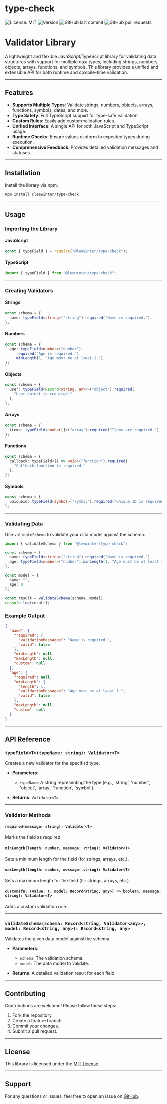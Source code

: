 # type-check

![License: MIT](https://img.shields.io/github/license/leewinter/type-check)
![Version](https://img.shields.io/github/package-json/v/leewinter/type-check)
![GitHub last commit](https://img.shields.io/github/last-commit/leewinter/type-check)
![GitHub pull requests](https://img.shields.io/github/issues-pr/leewinter/type-check)

# Validator Library

A lightweight and flexible JavaScript/TypeScript library for validating data structures with support for multiple data types, including strings, numbers, objects, arrays, functions, and symbols. This library provides a unified and extensible API for both runtime and compile-time validation.

---

## Features

- **Supports Multiple Types**: Validate strings, numbers, objects, arrays, functions, symbols, dates, and more.
- **Type Safety**: Full TypeScript support for type-safe validation.
- **Custom Rules**: Easily add custom validation rules.
- **Unified Interface**: A single API for both JavaScript and TypeScript usage.
- **Runtime Checks**: Ensure values conform to expected types during execution.
- **Comprehensive Feedback**: Provides detailed validation messages and statuses.

---

## Installation

Install the library via npm:

```bash
npm install @leewinter/type-check
```

---

## Usage

### Importing the Library

#### JavaScript

```javascript
const { typeField } = require("@leewinter/type-check");
```

#### TypeScript

```typescript
import { typeField } from "@leewinter/type-check";
```

---

### Creating Validators

#### Strings

```typescript
const schema = {
  name: typeField<string>("string").required("Name is required."),
};
```

#### Numbers

```typescript
const schema = {
  age: typeField<number>("number")
    .required("Age is required.")
    .minLength(1, "Age must be at least 1."),
};
```

#### Objects

```typescript
const schema = {
  user: typeField<Record<string, any>>("object").required(
    "User object is required."
  ),
};
```

#### Arrays

```typescript
const schema = {
  items: typeField<number[]>("array").required("Items are required."),
};
```

#### Functions

```typescript
const schema = {
  callback: typeField<() => void>("function").required(
    "Callback function is required."
  ),
};
```

#### Symbols

```typescript
const schema = {
  uniqueId: typeField<symbol>("symbol").required("Unique ID is required."),
};
```

---

### Validating Data

Use `validateSchema` to validate your data model against the schema.

```typescript
import { validateSchema } from "@leewinter/type-check";

const schema = {
  name: typeField<string>("string").required("Name is required."),
  age: typeField<number>("number").minLength(1, "Age must be at least 1."),
};

const model = {
  name: "",
  age: 0,
};

const result = validateSchema(schema, model);
console.log(result);
```

### Example Output

```json
{
  "name": {
    "required": {
      "validationMessages": "Name is required.",
      "valid": false
    },
    "minLength": null,
    "maxLength": null,
    "custom": null
  },
  "age": {
    "required": null,
    "minLength": {
      "length": 1,
      "validationMessages": "Age must be at least 1.",
      "valid": false
    },
    "maxLength": null,
    "custom": null
  }
}
```

---

## API Reference

### `typeField<T>(typeName: string): Validator<T>`

Creates a new validator for the specified type.

- **Parameters**:

  - `typeName`: A string representing the type (e.g., 'string', 'number', 'object', 'array', 'function', 'symbol').

- **Returns**: `Validator<T>`

---

### Validator Methods

#### `required(message: string): Validator<T>`

Marks the field as required.

#### `minLength(length: number, message: string): Validator<T>`

Sets a minimum length for the field (for strings, arrays, etc.).

#### `maxLength(length: number, message: string): Validator<T>`

Sets a maximum length for the field (for strings, arrays, etc.).

#### `custom(fn: (value: T, model: Record<string, any>) => boolean, message: string): Validator<T>`

Adds a custom validation rule.

---

### `validateSchema(schema: Record<string, Validator<any>>, model: Record<string, any>): Record<string, any>`

Validates the given data model against the schema.

- **Parameters**:

  - `schema`: The validation schema.
  - `model`: The data model to validate.

- **Returns**: A detailed validation result for each field.

---

## Contributing

Contributions are welcome! Please follow these steps:

1. Fork the repository.
2. Create a feature branch.
3. Commit your changes.
4. Submit a pull request.

---

## License

This library is licensed under the [MIT License](LICENSE).

---

## Support

For any questions or issues, feel free to open an issue on [GitHub](https://github.com/your-repo/validator-library).
